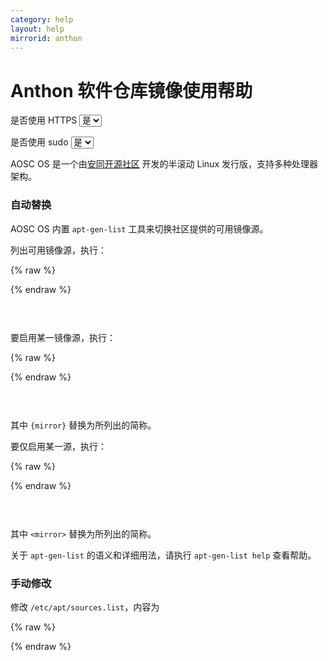 ```yaml
---
category: help
layout: help
mirrorid: anthon
---
```


# Anthon 软件仓库镜像使用帮助

<form class="form-inline">
<div class="form-group">
	<label>是否使用 HTTPS</label>
	<select id="http-select" class="form-control content-select" data-target="#content-0,#content-1,#content-2,#content-3">
	  <option data-http_protocol="https://" selected>是</option>
	  <option data-http_protocol="http://">否</option>
	</select>
</div>
</form>


<form class="form-inline">
<div class="form-group">
	<label>是否使用 sudo</label>
	<select id="sudo-select" class="form-control content-select" data-target="#content-0,#content-1,#content-2,#content-3">
	  <option data-sudo="sudo " data-sudoE="sudo -E " selected>是</option>
	  <option data-sudo="" data-sudoE="">否</option>
	</select>
</div>
</form>



AOSC OS 是一个由[安同开源社区](https://aosc.io) 开发的半滚动 Linux 发行版，支持多种处理器架构。

### 自动替换

AOSC OS 内置 `apt-gen-list` 工具来切换社区提供的可用镜像源。

列出可用镜像源，执行：



{% raw %}
<script id="template-0" type="x-tmpl-markup">
{{sudo}}apt-gen-list list-mirrors
</script>
{% endraw %}

<p></p>

<pre>
<code id="content-0" class="language-bash" data-template="#template-0" data-select="#http-select,#sudo-select">
</code>
</pre>


要启用某一镜像源，执行：



{% raw %}
<script id="template-1" type="x-tmpl-markup">
{{sudo}}apt-gen-list add-mirror <mirror>
</script>
{% endraw %}

<p></p>

<pre>
<code id="content-1" class="language-bash" data-template="#template-1" data-select="#http-select,#sudo-select">
</code>
</pre>


其中 `{mirror}` 替换为所列出的简称。

要仅启用某一源，执行：



{% raw %}
<script id="template-2" type="x-tmpl-markup">
{{sudo}}apt-gen-list set-mirror <mirror>
</script>
{% endraw %}

<p></p>

<pre>
<code id="content-2" class="language-bash" data-template="#template-2" data-select="#http-select,#sudo-select">
</code>
</pre>


其中 `<mirror>` 替换为所列出的简称。

关于 `apt-gen-list` 的语义和详细用法，请执行 `apt-gen-list help` 查看帮助。

### 手动修改

修改 `/etc/apt/sources.list`，内容为



{% raw %}
<script id="template-3" type="x-tmpl-markup">
deb {{http_protocol}}{{mirror}}/debs stable main
</script>
{% endraw %}

<p></p>

<pre>
<code id="content-3" class="language-properties" data-template="#template-3" data-select="#http-select,#sudo-select">
</code>
</pre>


